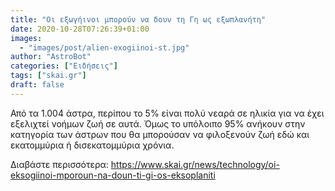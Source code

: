 ```yaml
---
title: "Οι εξωγήινοι μπορούν να δουν τη Γη ως εξωπλανήτη"
date: 2020-10-28T07:26:39+01:00
images:
  - "images/post/alien-exogiinoi-st.jpg"
author: "AstroBot"
categories: ["Ειδήσεις"]
tags: ["skai.gr"]
draft: false
---
```


Από τα 1.004 άστρα, περίπου το 5% είναι πολύ νεαρά σε ηλικία για να έχει εξελιχτεί νοήμων ζωή σε αυτά. Όμως το υπόλοιπο 95% ανήκουν στην κατηγορία των άστρων που θα μπορούσαν να φιλοξενούν ζωή εδώ και εκατομμύρια ή δισεκατομμύρια χρόνια. 

Διαβάστε περισσότερα: https://www.skai.gr/news/technology/oi-eksogiinoi-mporoun-na-doun-ti-gi-os-eksoplaniti
